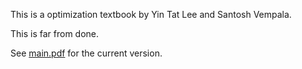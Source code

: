 This is a optimization textbook by Yin Tat Lee and Santosh Vempala.

This is far from done.

See [main.pdf](https://github.com/YinTat/optimizationbook/blob/main/main.pdf) for the current version.
